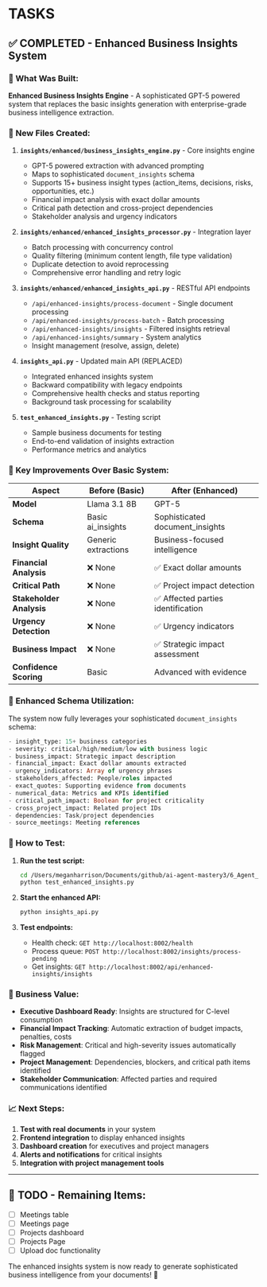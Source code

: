 # TASKS

## ✅ COMPLETED - Enhanced Business Insights System

### 🚀 What Was Built:

**Enhanced Business Insights Engine** - A sophisticated GPT-5 powered system that replaces the basic insights generation with enterprise-grade business intelligence extraction.

### 📁 New Files Created:

1. **`insights/enhanced/business_insights_engine.py`** - Core insights engine
   - GPT-5 powered extraction with advanced prompting
   - Maps to sophisticated `document_insights` schema
   - Supports 15+ business insight types (action_items, decisions, risks, opportunities, etc.)
   - Financial impact analysis with exact dollar amounts
   - Critical path detection and cross-project dependencies
   - Stakeholder analysis and urgency indicators

2. **`insights/enhanced/enhanced_insights_processor.py`** - Integration layer
   - Batch processing with concurrency control
   - Quality filtering (minimum content length, file type validation)
   - Duplicate detection to avoid reprocessing
   - Comprehensive error handling and retry logic

3. **`insights/enhanced/enhanced_insights_api.py`** - RESTful API endpoints
   - `/api/enhanced-insights/process-document` - Single document processing
   - `/api/enhanced-insights/process-batch` - Batch processing
   - `/api/enhanced-insights/insights` - Filtered insights retrieval
   - `/api/enhanced-insights/summary` - System analytics
   - Insight management (resolve, assign, delete)

4. **`insights_api.py`** - Updated main API (REPLACED)
   - Integrated enhanced insights system
   - Backward compatibility with legacy endpoints
   - Comprehensive health checks and status reporting
   - Background task processing for scalability

5. **`test_enhanced_insights.py`** - Testing script
   - Sample business documents for testing
   - End-to-end validation of insights extraction
   - Performance metrics and analytics

### 🎯 Key Improvements Over Basic System:

| Aspect | Before (Basic) | After (Enhanced) |
|--------|----------------|------------------|
| **Model** | Llama 3.1 8B | GPT-5 |
| **Schema** | Basic ai_insights | Sophisticated document_insights |
| **Insight Quality** | Generic extractions | Business-focused intelligence |
| **Financial Analysis** | ❌ None | ✅ Exact dollar amounts |
| **Critical Path** | ❌ None | ✅ Project impact detection |
| **Stakeholder Analysis** | ❌ None | ✅ Affected parties identification |
| **Urgency Detection** | ❌ None | ✅ Urgency indicators |
| **Business Impact** | ❌ None | ✅ Strategic impact assessment |
| **Confidence Scoring** | Basic | Advanced with evidence |

### 🔧 Enhanced Schema Utilization:

The system now fully leverages your sophisticated `document_insights` schema:

```sql
- insight_type: 15+ business categories
- severity: critical/high/medium/low with business logic  
- business_impact: Strategic impact description
- financial_impact: Exact dollar amounts extracted
- urgency_indicators: Array of urgency phrases
- stakeholders_affected: People/roles impacted
- exact_quotes: Supporting evidence from documents
- numerical_data: Metrics and KPIs identified
- critical_path_impact: Boolean for project criticality
- cross_project_impact: Related project IDs
- dependencies: Task/project dependencies
- source_meetings: Meeting references
```

### 🚀 How to Test:

1. **Run the test script:**
   ```bash
   cd /Users/meganharrison/Documents/github/ai-agent-mastery3/6_Agent_Deployment/backend_rag_pipeline
   python test_enhanced_insights.py
   ```

2. **Start the enhanced API:**
   ```bash
   python insights_api.py
   ```

3. **Test endpoints:**
   - Health check: `GET http://localhost:8002/health`
   - Process queue: `POST http://localhost:8002/insights/process-pending`
   - Get insights: `GET http://localhost:8002/api/enhanced-insights/insights`

### 💼 Business Value:

- **Executive Dashboard Ready**: Insights are structured for C-level consumption
- **Financial Impact Tracking**: Automatic extraction of budget impacts, penalties, costs
- **Risk Management**: Critical and high-severity issues automatically flagged
- **Project Management**: Dependencies, blockers, and critical path items identified
- **Stakeholder Communication**: Affected parties and required communications identified

### 📈 Next Steps:

1. **Test with real documents** in your system
2. **Frontend integration** to display enhanced insights
3. **Dashboard creation** for executives and project managers
4. **Alerts and notifications** for critical insights
5. **Integration with project management tools**

---

## 🔄 TODO - Remaining Items:

- [ ] Meetings table
- [ ] Meetings page  
- [ ] Projects dashboard
- [ ] Projects Page
- [ ] Upload doc functionality

The enhanced insights system is now ready to generate sophisticated business intelligence from your documents! 🎉
